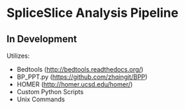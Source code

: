 # SpliceSlice Analysis Pipeline

## In Development

Utilizes:
* Bedtools (http://bedtools.readthedocs.org/) 
* BP_PPT.py (https://github.com/zhqingit/BPP)
* HOMER (http://homer.ucsd.edu/homer/)
* Custom Python Scripts
* Unix Commands
